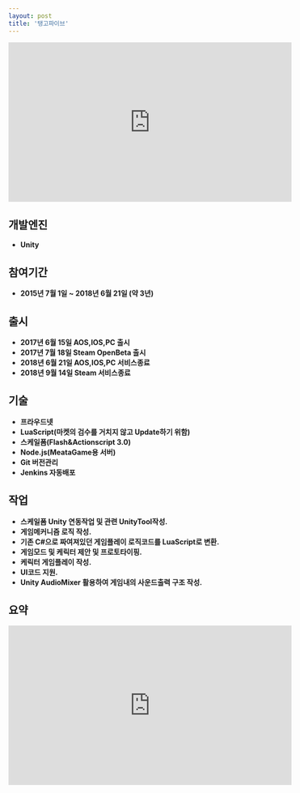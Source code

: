 ```yaml
---
layout: post
title: '탱고파이브'
---
```

<iframe width="560" height="315" align="middle" src="https://www.youtube.com/embed/tmfqwz1rFTQ" frameborder="0" allow="accelerometer; autoplay; encrypted-media; gyroscope; picture-in-picture" allowfullscreen></iframe>

개발엔진
------
- **Unity**

참여기간
------
- **2015년 7월 1일 ~ 2018년 6월 21일 (약 3년)**

출시
------
- **2017년 6월 15일 AOS,IOS,PC 출시**
- **2017년 7월 18일 Steam OpenBeta 출시**
- **2018년 6월 21일 AOS,IOS,PC 서비스종료**
- **2018년 9월 14일 Steam 서비스종료**

기술
------
- **프라우드넷**
- **LuaScript(마켓의 검수를 거치지 않고 Update하기 위함)**
- **스케일폼(Flash&Actionscript 3.0)**
- **Node.js(MeataGame용 서버)**
- **Git 버전관리**
- **Jenkins 자동배포**

작업
------
- **스케일폼 Unity 연동작업 및 관련 UnityTool작성.**
- **게임메커니즘 로직 작성.**
- **기존 C#으로 짜여져있던 게임플레이 로직코드를 LuaScript로 변환.**
- **게임모드 및 케릭터 제안 및 프로토타이핑.**
- **케릭터 게임플레이 작성.**
- **UI코드 지원.**
- **Unity AudioMixer 활용하여 게임내의 사운드출력 구조 작성.**

요약
------


<iframe width="560" height="315" align="middle" src="https://www.youtube.com/embed/Mn9e5qdia5w" frameborder="0" allow="accelerometer; autoplay; encrypted-media; gyroscope; picture-in-picture" allowfullscreen></iframe>
